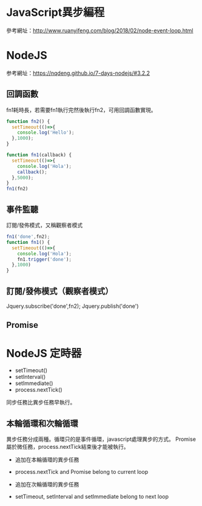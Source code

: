 # JavaScript異步編程
參考網址：http://www.ruanyifeng.com/blog/2018/02/node-event-loop.html

# NodeJS
参考網址：https://nqdeng.github.io/7-days-nodejs/#3.2.2
## 回調函數
fn1耗時長，若需要fn1執行完然後執行fn2，可用回調函數實現。
```js
function fn2() {
  setTimeout(()=>{
    console.log('Hello');
  },1000);
}

function fn1(callback) {
  setTimeout(()=>{
    console.log('Hola');
    callback();
  },5000);
}
fn1(fn2)
```
## 事件監聽
訂閱/發佈模式，又稱觀察者模式
```js
fn1('done',fn2);
function fn1() {
  setTimeout(()=>{
    console.log('Hola');
    fn1.trigger('done');
  },1000)
}
```
## 訂閱/發佈模式（觀察者模式）
Jquery.subscribe('done',fn2);
Jquery.publish('done')
## Promise

# NodeJS 定時器

- setTimeout()
- setInterval()
- setImmediate()
- process.nextTick()

同步任務比異步任務早執行。
## 本輪循環和次輪循環
異步任務分成兩種。循環只的是事件循環，javascript處理異步的方式。
Promise屬於微任務，process.nextTick結束後才能被執行。
- 追加在本輪循環的異步任務
 + process.nextTick and Promise belong to current loop
- 追加在次輪循環的異步任務
 + setTimeout, setInterval and setImmediate belong to next loop